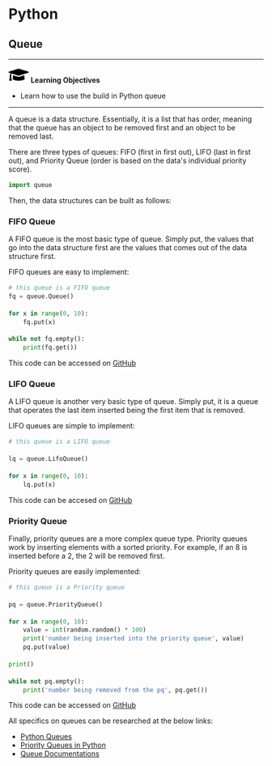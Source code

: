 # Python

## Queue

---

![](images/learning.png) **Learning Objectives**

* Learn how to use the build in Python queue

---

A queue is a data structure. Essentially, it is a list that has order,
meaning that the queue has an object to be removed first and an 
object to be removed last.

There are three types of queues: FIFO (first in first out), 
LIFO (last in first out), and Priority Queue (order is based
on the data's individual priority score). 

```python
import queue
```

Then, the data structures can be built as follows:

### FIFO Queue

A FIFO queue is the most basic type of queue. Simply put, 
the values that go into the data structure first are the values
that comes out of the data structure first. 

FIFO queues are easy to implement:

```python
# this queue is a FIFO queue
fq = queue.Queue()

for x in range(0, 10):
    fq.put(x)

while not fq.empty():
    print(fq.get())
```

This code can be accessed on [GitHub](https://github.com/cybertraining-dsc/reu2022/tree/main/project/graphics/examples/queue_example.py)

### LIFO Queue

A LIFO queue is another very basic type of queue. Simply put,
it is a queue that operates the last item inserted being the
first item that is removed. 

LIFO queues are simple to implement:

```python
# this queue is a LIFO queue

lq = queue.LifoQueue()

for x in range(0, 10):
    lq.put(x)
```

This code can be accesed on [GitHub](https://github.com/cybertraining-dsc/reu2022/tree/main/project/graphics/examples/queue_example.py)

### Priority Queue

Finally, priority queues are a more complex queue type. Priority
queues work by inserting elements with a sorted priority. For 
example, if an 8 is inserted before a 2, the 2 will be removed 
first. 

Priority queues are easily implemented:

```python
# this queue is a Priority queue

pq = queue.PriorityQueue()

for x in range(0, 10):
    value = int(random.random() * 100)
    print('number being inserted into the priority queue', value)
    pq.put(value)

print()

while not pq.empty():
    print('number being removed from the pq', pq.get())
```

This code can be accessed on [GitHub](https://github.com/cybertraining-dsc/reu2022/tree/main/project/graphics/examples/queue_example.py)

All specifics on queues can be researched at the below links:

* [Python Queues](<https://pymotw.com/3/queue/index.html>)
* [Priority Queues in Python](<https://www.geeksforgeeks.org/priority-queue-in-python/>)
* [Queue Documentations](<https://docs.python.org/3/library/queue.html>)